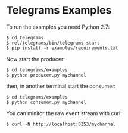 Telegrams Examples
==================

To run the examples you need Python 2.7:

    $ cd telegrams
    $ rel/telegrams/bin/telegrams start
    $ pip install -r examples/requirements.txt

Now start the producer:

    $ cd telegrams/examples
    $ python producer.py mychannel

then, in another terminal start the consumer:

    $ cd telegrams/examples
    $ python consumer.py mychannel

You can minitor the raw event stream with curl:

    $ curl -N http://localhost:8353/mychannel

